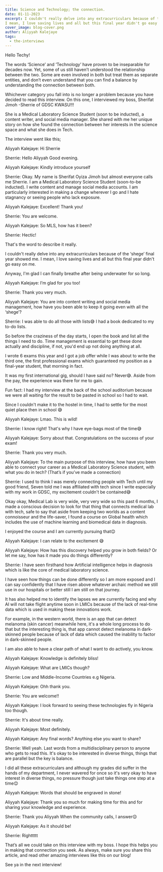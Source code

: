 ```yaml
---
title: Science and Technology; the connection.
date: 01-11-2023
excerpt: I couldn't really delve into any extracurriculars because of the ‘shege’ final year showed me.
I mean, I love saving lives and all but this final year didn't go easy on me.
cover_image: blog-cover.png
author: Aliyyah Kalejaye
tags:
  - the-interviews
---
```


Hello Techy!

The words ‘Science’ and ‘Technology’ have proven to be inseparable for decades now. Yet, some of us still haven’t understood the relationship between the two. Some are even involved in both but treat them as separate entities, and don’t even understand that you can find a balance by understanding the connection between both.

Whichever category you fall into is no longer a problem because you have decided to read this interview. On this one, I interviewed my boss, Sherifat Jimoh -Sherrie of GDSC KWASU!!!

She is a Medical Laboratory Science Student (soon to be inducted), a content writer, and social media manager. She shared with me her unique story on how she found the connection between her interests in the science space and what she does in Tech.

The interview went like this;

Aliyyah Kalejaye: Hi Sherrie

Sherrie: Hello Aliyyah
Good evening.

Aliyyah Kalejaye: Kindly introduce yourself

Sherrie: Okay.
My name is Sherifat Oyiza Jimoh but almost everyone calls me Sherrie.
I am a Medical Laboratory Science Student (soon-to-be inducted).
I write content and manage social media accounts.
I am particularly interested in making a change wherever I go and I hate stagnancy or seeing people who lack exposure.

Aliyyah Kalejaye: Excellent! Thank you!

Sherrie: You are welcome.

Aliyyah Kalejaye: So MLS, how has it been?

Sherrie: Hectic!

That's the word to describe it really.

I couldn't really delve into any extracurriculars because of the ‘shege’ final year showed me.
I mean, I love saving lives and all but this final year didn't go easy on me.

Anyway, I'm glad I can finally breathe after being underwater for so long.

Aliyyah Kalejaye: I’m glad for you too!

Sherrie: Thank you very much.

Aliyyah Kalejaye: You are into content writing and social media management, how have you been able to keep it going even with all the ‘shege’?

Sherrie: I was able to do all those with lists😅
I had a book dedicated to my to-do lists.

So before the craziness of the day starts, I open the book and list all the things I need to do.
Time management is essential to get these done actually and discipline, if not, you'd end up not doing anything at all.

I wrote 6 exams this year and I got a job offer while I was about to write the third one, the first professional exams which guaranteed my position as a final-year student, that morning in fact.

It was my first international gig, should I have said no? Never😅. Aside from the pay, the experience was there for me to gain.

Fun fact: I had my interview at the back of the school auditorium because we were all waiting for the result to be pasted in school so I had to wait.

Since I couldn't make it to the hostel in time, I had to settle for the most quiet place then in school 😅

Aliyyah Kalejaye: Lmao. This is wild!

Sherrie: I know right!
That's why I have eye-bags most of the time😅

Aliyyah Kalejaye: Sorry about that.
Congratulations on the success of your exam!

Sherrie: Thank you very much.

Aliyyah Kalejaye: To the main purpose of this interview, how have you been able to connect your career as a Medical Laboratory Science student, with what you do in tech? (That’s if you’ve made a connection)

Sherrie: I used to think I was merely connecting people with Tech until my good friend, Seven told me I was affiliated with tech since I write especially with my work in GDSC, my excitement couldn't be contained😅

Okay okay, Medical Lab is very wide, very very wide so this past 6 months, I made a conscious decision to look for that thing that connects medical lab with tech, safe to say that aside from keeping two worlds as a content connoisseur and the life-saver, I found a course on Global health which includes the use of machine learning and biomedical data in diagnosis.

I enjoyed the course and I am currently pursuing that😌

Aliyyah Kalejaye: I can relate to the excitement 😅

Aliyyah Kalejaye: How has this discovery helped you grow in both fields? Or let me say, how has it made you do things differently?

Sherrie: I have seen firsthand how Artificial intelligence helps in diagnosis which is like the core of medical laboratory science.

I have seen how things can be done differently so I am more exposed and I can say confidently that I have risen above whatever archaic method we still use in our hospitals or better still I am still on that journey.

It has also helped me to identify the lapses we are currently facing and why AI will not take flight anytime soon in LMICs because of the lack of real-time data which is used in making these innovations work.

For example, in the western world, there is an app that can detect melanoma (skin cancer) meanwhile here, it's a whole long process to do that but the interesting thing is, that app cannot detect melanoma in dark-skinned people because of lack of data which caused the inability to factor in dark-skinned people.

I am also able to have a clear path of what I want to do actively, you know.

Aliyyah Kalejaye: Knowledge is definitely bliss!

Aliyyah Kalejaye: What are LMICs though?

Sherrie: Low and Middle-Income Countries e.g Nigeria.

Aliyyah Kalejaye: Ohh thank you.

Sherrie: You are welcome!!

Aliyyah Kalejaye: I look forward to seeing these technologies fly in Nigeria too though.

Sherrie: It's about time really.

Aliyyah Kalejaye: Most definitely.

Aliyyah Kalejaye: Any final words? Anything else you want to share?

Sherrie: Well yeah.
Last words from a multidisciplinary person to anyone who gets to read this.
It's okay to be interested in diverse things, things that are parallel but the key is balance.

I did all these extracurriculars and although my grades did suffer in the hands of my department, I never wavered for once so it's very okay to have interest in diverse things, no pressure though just take things one step at a time😌

Aliyyah Kalejaye: Words that should be engraved in stone!

Aliyyah Kalejaye: Thank you so much for making time for this and for sharing your knowledge and experience.

Sherrie: Thank you Aliyyah
When the community calls, I answer😌

Aliyyah Kalejaye: As it should be!

Sherrie: Righttttt

That’s all we could take on this interview with my boss. I hope this helps you in making that connection you seek.
As always, make sure you share this article, and read other amazing interviews like this on our blog!

See ya in the next interview!

